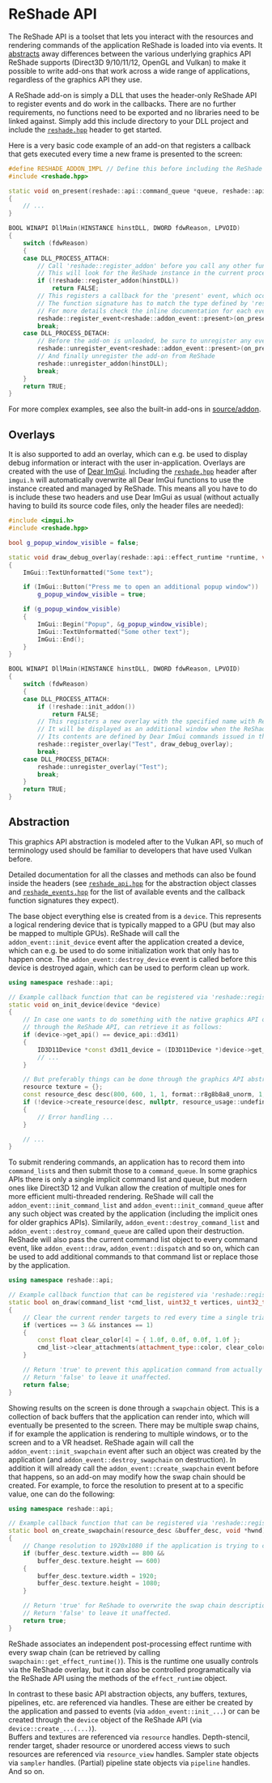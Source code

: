 ReShade API
===========

The ReShade API is a toolset that lets you interact with the resources and rendering commands of the application ReShade is loaded into via events. It [abstracts](#abstraction) away differences between the various underlying graphics API ReShade supports (Direct3D 9/10/11/12, OpenGL and Vulkan) to make it possible to write add-ons that work across a wide range of applications, regardless of the graphics API they use.

A ReShade add-on is simply a DLL that uses the header-only ReShade API to register events and do work in the callbacks. There are no further requirements, no functions need to be exported and no libraries need to be linked against. Simply add this include directory to your DLL project and include the [`reshade.hpp`](reshade.hpp) header to get started.

Here is a very basic code example of an add-on that registers a callback that gets executed every time a new frame is presented to the screen:

```cpp
#define RESHADE_ADDON_IMPL // Define this before including the ReShade header in exactly one source file
#include <reshade.hpp>

static void on_present(reshade::api::command_queue *queue, reshade::api::swapchain *swapchain)
{
    // ...
}

BOOL WINAPI DllMain(HINSTANCE hinstDLL, DWORD fdwReason, LPVOID)
{
    switch (fdwReason)
    {
    case DLL_PROCESS_ATTACH:
        // Call 'reshade::register_addon' before you call any other function of the ReShade API
        // This will look for the ReShade instance in the current process and initialize the API when found
        if (!reshade::register_addon(hinstDLL))
            return FALSE;
        // This registers a callback for the 'present' event, which occurs every time a new frame is presented to the screen
        // The function signature has to match the type defined by 'reshade::addon_event_traits<reshade::addon_event::present>::decl'
        // For more details check the inline documentation for each event in 'reshade_events.hpp'
        reshade::register_event<reshade::addon_event::present>(on_present);
        break;
    case DLL_PROCESS_DETACH:
        // Before the add-on is unloaded, be sure to unregister any event callbacks that where previously registered
        reshade::unregister_event<reshade::addon_event::present>(on_present);
        // And finally unregister the add-on from ReShade
        reshade::unregister_addon(hinstDLL);
        break;
    }
    return TRUE;
}
```

For more complex examples, see also the built-in add-ons in [source/addon](../source/addon).

## Overlays

It is also supported to add an overlay, which can e.g. be used to display debug information or interact with the user in-application.
Overlays are created with the use of [Dear ImGui](https://github.com/ocornut/imgui/). Including the [`reshade.hpp`](reshade.hpp) header after `imgui.h` will automatically overwrite all Dear ImGui functions to use the instance created and managed by ReShade. This means all you have to do is include these two headers and use Dear ImGui as usual (without actually having to build its source code files, only the header files are needed):

```cpp
#include <imgui.h>
#include <reshade.hpp>

bool g_popup_window_visible = false;

static void draw_debug_overlay(reshade::api::effect_runtime *runtime, void *imgui_context)
{
    ImGui::TextUnformatted("Some text");

    if (ImGui::Button("Press me to open an additional popup window"))
        g_popup_window_visible = true;

    if (g_popup_window_visible)
    {
        ImGui::Begin("Popup", &g_popup_window_visible);
        ImGui::TextUnformatted("Some other text");
        ImGui::End();
    }
}

BOOL WINAPI DllMain(HINSTANCE hinstDLL, DWORD fdwReason, LPVOID)
{
    switch (fdwReason)
    {
    case DLL_PROCESS_ATTACH:
        if (!reshade::init_addon())
            return FALSE;
        // This registers a new overlay with the specified name with ReShade.
        // It will be displayed as an additional window when the ReShade overlay is opened.
        // Its contents are defined by Dear ImGui commands issued in the specified callback function.
        reshade::register_overlay("Test", draw_debug_overlay);
        break;
    case DLL_PROCESS_DETACH:
        reshade::unregister_overlay("Test");
        break;
    }
    return TRUE;
}
```

## Abstraction

This graphics API abstraction is modeled after to the Vulkan API, so much of terminology used should be familiar to developers that have used Vulkan before.

Detailed documentation for all the classes and methods can also be found inside the headers (see [`reshade_api.hpp`](reshade_api.hpp) for the abstraction object classes and [`reshade_events.hpp`](reshade_events.hpp) for the list of available events and the callback function signatures they expect).

The base object everything else is created from is a `device`. This represents a logical rendering device that is typically mapped to a GPU (but may also be mapped to multiple GPUs). ReShade will call the `addon_event::init_device` event after the application created a device, which can e.g. be used to do some initialization work that only has to happen once. The `addon_event::destroy_device` event is called before this device is destroyed again, which can be used to perform clean up work.
```c++
using namespace reshade::api;

// Example callback function that can be registered via 'reshade::register_event<reshade::addon_event::init_device>(on_init_device)'.
static void on_init_device(device *device)
{
    // In case one wants to do something with the native graphics API object, rather than doing all work
    // through the ReShade API, can retrieve it as follows:
    if (device->get_api() == device_api::d3d11)
    {
        ID3D11Device *const d3d11_device = (ID3D11Device *)device->get_native_object();
        // ...
    }

    // But preferably things can be done through the graphics API abstraction, e.g. to create a new 800x600 texture in GPU memory:
    resource texture = {};
    const resource_desc desc(800, 600, 1, 1, format::r8g8b8a8_unorm, 1, memory_heap::gpu_only, resource_usage::shader_resource | resource_usage::render_target);
    if (!device->create_resource(desc, nullptr, resource_usage::undefined, &texture))
    {
        // Error handling ...
    }

    // ...
}
```

To submit rendering commands, an application has to record them into `command_list`s and then submit those to a `command_queue`. In some graphics APIs there is only a single implicit command list and queue, but modern ones like Direct3D 12 and Vulkan allow the creation of multiple ones for more efficient multi-threaded rendering. ReShade will call the `addon_event::init_command_list` and `addon_event::init_command_queue` after any such object was created by the application (including the implicit ones for older graphics APIs). Similarily, `addon_event::destroy_command_list` and `addon_event::destroy_command_queue` are called upon their destruction.\
ReShade will also pass the current command list object to every command event, like `addon_event::draw`, `addon_event::dispatch` and so on, which can be used to add additional commands to that command list or replace those by the application.
```c++
using namespace reshade::api;

// Example callback function that can be registered via 'reshade::register_event<reshade::addon_event::draw>(on_draw)'.
static bool on_draw(command_list *cmd_list, uint32_t vertices, uint32_t instances, uint32_t first_vertex, uint32_t first_instance)
{
    // Clear the current render targets to red every time a single triangle is drawn
    if (vertices == 3 && instances == 1)
    {
        const float clear_color[4] = { 1.0f, 0.0f, 0.0f, 1.0f };
        cmd_list->clear_attachments(attachment_type::color, clear_color, 0, 0);
    }

    // Return 'true' to prevent this application command from actually being executed (e.g. because already having added a new command that should replace it via 'cmd_list->draw(...)' or similar).
    // Return 'false' to leave it unaffected.
    return false;
}
```

Showing results on the screen is done through a `swapchain` object. This is a collection of back buffers that the application can render into, which will eventually be presented to the screen. There may be multiple swap chains, if for example the application is rendering to multiple windows, or to the screen and to a VR headset. ReShade again will call the `addon_event::init_swapchain` event after such an object was created by the application (and `addon_event::destroy_swapchain` on destruction). In addition it will already call the `addon_event::create_swapchain` event before that happens, so an add-on may modify how the swap chain should be created. For example, to force the resolution to present at to a specific value, one can do the following:
```c++
using namespace reshade::api;

// Example callback function that can be registered via 'reshade::register_event<reshade::addon_event::create_swapchain>(on_create_swapchain)'.
static bool on_create_swapchain(resource_desc &buffer_desc, void *hwnd)
{
    // Change resolution to 1920x1080 if the application is trying to create a swap chain at 800x600.
    if (buffer_desc.texture.width == 800 &&
        buffer_desc.texture.height == 600)
    {
        buffer_desc.texture.width = 1920;
        buffer_desc.texture.height = 1080;
    }

    // Return 'true' for ReShade to overwrite the swap chain description of the application with the values set in this callback.
    // Return 'false' to leave it unaffected.
    return true;
}
```

ReShade associates an independent post-processing effect runtime with every swap chain (can be retrieved by calling `swapchain::get_effect_runtime()`). This is the runtime one usually controls via the ReShade overlay, but it can also be controlled programatically via the ReShade API using the methods of the `effect_runtime` object.

In contrast to these basic API abstraction objects, any buffers, textures, pipelines, etc. are referenced via handles. These are either be created by the application and passed to events (via `addon_event::init_...`) or can be created through the `device` object of the ReShade API (via `device::create_...(...)`).\
Buffers and textures are referenced via `resource` handles. Depth-stencil, render target, shader resource or unordered access views to such resources are referenced via `resource_view` handles. Sampler state objects via `sampler` handles. (Partial) pipeline state objects via `pipeline` handles. And so on.

